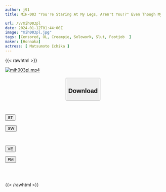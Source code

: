 ```yaml
---
author: j91
title: MIH-003 "You're Staring At My Legs, Aren't You!?" Even Though My Girlfriend Is Right Next To Me, I Wrap Her Legs Around Her And Whisper In Her Ear, And I'm Going To Jerk Her Off And Make Her Go Crazy With A Creampie.My Co-worker's Sweet, Sad Office Lady Ichika Matsumoto Seduces Me Into Creampie With Her Beautiful Legs.

url: /v/mih003pl
date: 2024-01-12T01:44:00Z
image: "mih003pl.jpg"
tags: [Censored, OL, Creampie, Solowork, Slut, Footjob	]
maker: [Honnaka]
actress: [ Matsumoto Ichika ]
---
```



{{< rawhtml >}}

<div class="video" data-videoid="Z1BxYrrbPytq8qp">
    <a href="javascript:;">
        <img src="/v/mih003pl/mih003pl.jpg" width="WIDTH" height="HEIGHT" alt="mih003pl.mp4" loading="lazy">
    </a>
</div>

<script type="text/javascript" src="https://j91.asia/asset/on-demand-st.js"></script>

<br>
  <link rel="stylesheet" href="https://j91.asia/asset/bs5.css">
  
  <center>
  <button class="btn btn-primary" type="button" data-bs-toggle="collapse" data-bs-target=".multi-collapse" aria-expanded="false" aria-controls="multiCollapseExample1 multiCollapseExample2"><h2>Download</h2></button></center>
</p>
<div class="row">
  <div class="col">
    <div class="collapse multi-collapse" id="multiCollapseExample1">
      <div class="card card-body">
	      	      <br>
<div class="buttons">  
<p><a href="https://streamtape.to/v/Z1BxYrrbPytq8qp" target="_blank"><button class="btn-hover color-3"><i class="fa fa-download"></i> ST</button></a></p>
<p><a href="https://flaswish.com/osb3tguu5i4k" target="_blank"><button class="btn-hover color-2"><i class="fa fa-download"></i> SW</button></a></p></div>
    </div>
  </div>
</div>
  <div class="col">
    <div class="collapse multi-collapse" id="multiCollapseExample2">
      <div class="card card-body">
	      <br>
<div class="buttons">
<p><a href="javascript:;" target="_blank"><button class="btn-hover color-9"><i class="fa fa-download"></i> VE</button></a></p>
<p><a href="javascript:;" target="_blank"><button class="btn-hover color-8"><i class="fa fa-download"></i> FM</button></a></p></div>
<br><br>
      </div>
    </div>
  </div>
</div>

{{< /rawhtml >}}